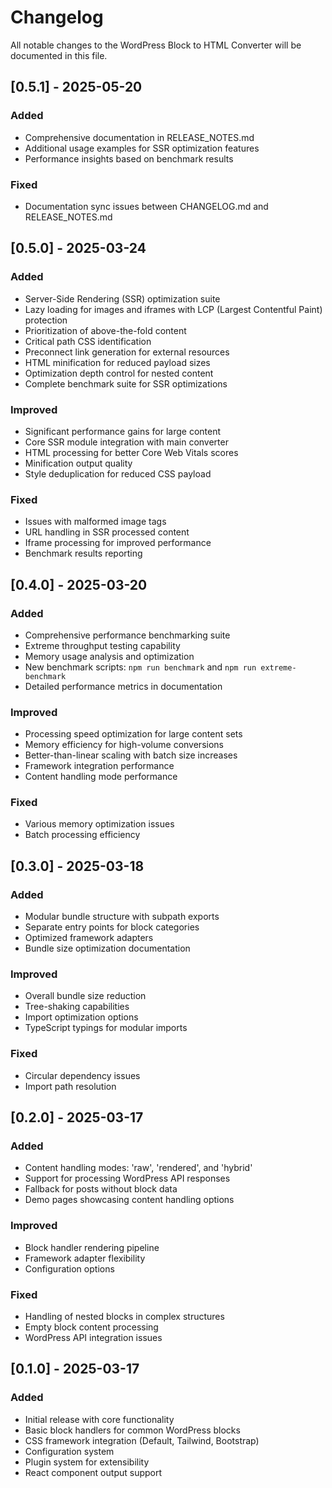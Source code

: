# Changelog

All notable changes to the WordPress Block to HTML Converter will be documented in this file.

## [0.5.1] - 2025-05-20

### Added
- Comprehensive documentation in RELEASE_NOTES.md
- Additional usage examples for SSR optimization features
- Performance insights based on benchmark results

### Fixed
- Documentation sync issues between CHANGELOG.md and RELEASE_NOTES.md

## [0.5.0] - 2025-03-24

### Added
- Server-Side Rendering (SSR) optimization suite
- Lazy loading for images and iframes with LCP (Largest Contentful Paint) protection
- Prioritization of above-the-fold content
- Critical path CSS identification
- Preconnect link generation for external resources
- HTML minification for reduced payload sizes
- Optimization depth control for nested content
- Complete benchmark suite for SSR optimizations

### Improved
- Significant performance gains for large content
- Core SSR module integration with main converter
- HTML processing for better Core Web Vitals scores
- Minification output quality
- Style deduplication for reduced CSS payload

### Fixed
- Issues with malformed image tags
- URL handling in SSR processed content
- Iframe processing for improved performance
- Benchmark results reporting

## [0.4.0] - 2025-03-20

### Added
- Comprehensive performance benchmarking suite
- Extreme throughput testing capability
- Memory usage analysis and optimization
- New benchmark scripts: `npm run benchmark` and `npm run extreme-benchmark`
- Detailed performance metrics in documentation

### Improved
- Processing speed optimization for large content sets
- Memory efficiency for high-volume conversions
- Better-than-linear scaling with batch size increases
- Framework integration performance
- Content handling mode performance

### Fixed
- Various memory optimization issues
- Batch processing efficiency

## [0.3.0] - 2025-03-18

### Added
- Modular bundle structure with subpath exports
- Separate entry points for block categories
- Optimized framework adapters
- Bundle size optimization documentation

### Improved
- Overall bundle size reduction
- Tree-shaking capabilities
- Import optimization options
- TypeScript typings for modular imports

### Fixed
- Circular dependency issues
- Import path resolution

## [0.2.0] - 2025-03-17

### Added
- Content handling modes: 'raw', 'rendered', and 'hybrid'
- Support for processing WordPress API responses
- Fallback for posts without block data
- Demo pages showcasing content handling options

### Improved
- Block handler rendering pipeline
- Framework adapter flexibility
- Configuration options

### Fixed
- Handling of nested blocks in complex structures
- Empty block content processing
- WordPress API integration issues

## [0.1.0] - 2025-03-17

### Added
- Initial release with core functionality
- Basic block handlers for common WordPress blocks
- CSS framework integration (Default, Tailwind, Bootstrap)
- Configuration system
- Plugin system for extensibility
- React component output support 